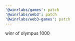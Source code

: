 ```yaml
---
'@winrlabs/games': patch
'@winrlabs/web3': patch
'@winrlabs/web3-games': patch
---
```


winr of olympus 1000
